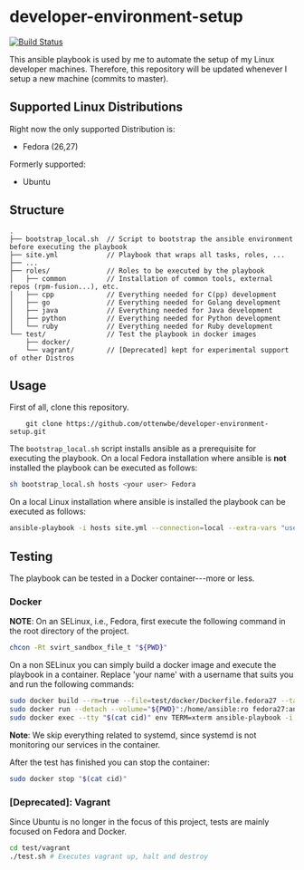 # developer-environment-setup

[![Build Status](https://travis-ci.org/ottenwbe/developer-environment-setup.svg?branch=master)](https://travis-ci.org/ottenwbe/developer-environment-setup)

This ansible playbook is used by me to automate the setup of my Linux developer machines. Therefore, this repository will be updated whenever I setup a new machine (commits to master).

## Supported Linux Distributions

Right now the only supported Distribution is:
* Fedora (26,27)

Formerly supported:
* Ubuntu

## Structure

```
.
├── bootstrap_local.sh  // Script to bootstrap the ansible environment before executing the playbook
├── site.yml            // Playbook that wraps all tasks, roles, ...
├── ... 
├── roles/              // Roles to be executed by the playbook
│   ├── common          // Installation of common tools, external repos (rpm-fusion...), etc. 
│   ├── cpp             // Everything needed for C(pp) development
│   ├── go              // Everything needed for Golang development
│   ├── java            // Everything needed for Java development
│   ├── python          // Everything needed for Python development
│   └── ruby            // Everything needed for Ruby development       
└── test/               // Test the playbook in docker images
    ├── docker/
    └── vagrant/        // [Deprecated] kept for experimental support of other Distros
```

## Usage 

First of all, clone this repository.

```
    git clone https://github.com/ottenwbe/developer-environment-setup.git
```

The ```bootstrap_local.sh``` script installs ansible as a prerequisite for executing the playbook.
On a local Fedora installation where ansible is __not__ installed the playbook can be executed as follows:

```bash
sh bootstrap_local.sh hosts <your user> Fedora
```

On a local Linux installation where ansible is installed the playbook can be executed as follows:
```bash
ansible-playbook -i hosts site.yml --connection=local --extra-vars "user=<your user>" --ask-become-pass
```

## Testing 

The playbook can be tested in a Docker container---more or less.

### Docker


__NOTE__: On an SELinux, i.e., Fedora, first execute the following command in the root directory of the project.

```bash
chcon -Rt svirt_sandbox_file_t "${PWD}"
```

On a non SELinux you can simply build a docker image and execute the playbook in a container. Replace 'your name' with a username that suits you and run the following commands:

```bash
sudo docker build --rm=true --file=test/docker/Dockerfile.fedora27 --tag=fedora27:ansible test/docker
sudo docker run --detach --volume="${PWD}":/home/ansible:ro fedora27:ansible "/sbin/init" > cid
sudo docker exec --tty "$(cat cid)" env TERM=xterm ansible-playbook -i /home/ansible/test/docker/test_hosts /home/ansible/site.yml --connection=local --become --extra-vars "user=<your user>" --skip-tags "systemd"
```

__Note__: We skip everything related to systemd, since systemd is not monitoring our services in the container.  

After the test has finished you can stop the container:
```bash
sudo docker stop "$(cat cid)"
```

### [Deprecated]: Vagrant

Since Ubuntu is no longer in the focus of this project, tests are mainly focused on Fedora and Docker.

```bash
cd test/vagrant
./test.sh # Executes vagrant up, halt and destroy 
```

